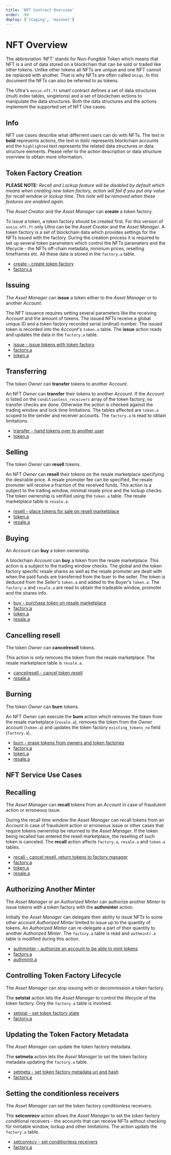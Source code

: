 ```yaml
---
title: 'NFT Contract Overview'
order: -99
deploy: ['staging', 'mainnet']
---
```


# NFT Overview

The abbreviation ‘NFT’ stands for Non-Fungible Token which means that NFT is a unit of data stored on a blockchain that can be sold or traded like other tokens. Unlike other tokens all NFTs are unique and one NFT cannot be replaced with another. That is why NFTs are often called `Uniqs`. In this document the NFTs can also be referred to as tokens.

The Ultra's `eosio.nft.ft` smart contract defines a set of data structures (multi index tables, singletons) and a set of blockchain actions to manipulate the data structures. Both the data structures and the actions implement the supported set of NFT Use cases.

## Info

NFT use cases describe what differrent users can do with NFTs. The text in **bold** represents actions, the text in _italic_ represents blockchain accounts and the `highlighted` text represents the related data structures or data structure elements. Please refer to the action description or data structure overview to obtain more information.

## Token Factory Creation

**PLEASE NOTE:** _Recall and Lockup feature will be disabled by default which means when creating new token factory, action will fail if you put any value for recall window or lockup time. This note will be removed when these features are enabled again._

The _Asset Creator_ and the _Asset Manager_ can **create** a token factory.

To issue a token, a token factory should be created first. For this version of `eosio.nft.ft` only _Ultra_ can be the _Asset Creator_ and the _Asset Manager_. A token factory is a set of blockchain data which provides settings for the NFTs issued with the factory. During the creation process it is required to set up several token parameters which control the NFTs parameters and the lifecycle - the NFTs off-chain metadata, minimum prices, reselling timeframes etc. All these data is stored in the `factory.a` table.

-   [create - create token factory](./NFT%20Actions/create.md)
-   [factory.a](./nft-tables.html#factory-a)

## Issuing

The _Asset Manager_ can **issue** a token either to the _Asset Manager_ or to another _Account_.

The NFT issuance requires setting several parameters like the receiving _Account_ and the amount of tokens. The issued NFTs receive a global unique ID and a token factory recorded serial (ordinal) number. The issued token is recorded into the _Account_'s `token.a` table. The **issue** action reads and updates the data in the `factory.a` table.

-   [issue - issue tokens with token factory](./NFT%20Actions/issue.md)
-   [factory.a](./nft-tables.html#factory-a)
-   [token.a](./nft-tables.html#token-a)

## Transferring

The token _Owner_ can **transfer** tokens to another _Account_.

An NFT _Owner_ can **transfer** their tokens to another _Account_. If the _Account_ is listed on the `conditionless_receivers` array of the token factory, no transfer checks are done. Otherwise the action is checked against the trading window and lock time limitations. The tables affected are `token.a` scoped to the sender and receiver accounts. The `factory.a` is read to obtain limitations.

-   [transfer - hand tokens over to another user](./NFT%20Actions/transfer.md)
-   [token.a](./nft-tables.html#token-a)

## Selling

The token _Owner_ can **resell** tokens.

An NFT _Owner_ can **resell** their tokens on the resale marketplace specifying the desirable price. A resale promoter fee can be specified, the resale promoter will receive a fraction of the received funds. This action is a subject to the trading window, minimal resale price and the lockup checks. The token ownership is verified using the `token.a` table. The resale marketplace table is `resale.a`.

-   [resell - place tokens for sale on resell marketplace](./NFT%20Actions/resell.md)
-   [token.a](./nft-tables.html#token-a)
-   [resale.a](./nft-tables.html#resale-a)

## Buying

An _Account_ can **buy** a token ownership.

A blockchain _Account_ can **buy** a token from the resale marketplace. This action is a subject to the trading window checks. The global and the token factory specific resale shares as well as the resale promoter are dealt with when the paid funds are transferred from the buer to the seller. The token is deduced from the _Seller_'s `token.a` and added to the _Buyer_'s `token.a`. The `factory.a` and `resale.a` are read to obtain the tradeable window, promoter and the shares info.

-   [buy - purchase token on resale marketplace](./NFT%20Actions/buy.md)
-   [factory.a](./nft-tables.html#factory-a)
-   [token.a](./nft-tables.html#token-a)
-   [resale.a](./nft-tables.html#resale-a)

## Cancelling resell

The token _Owner_ can **cancelresell** tokens.

This action is only removes the token from the resale marketplace. The resale marketplace table is `resale.a`.

-   [cancelresell - cancel token resell](./NFT%20Actions/cancelresell.md)
-   [resale.a](./nft-tables.html#resale-a)

## Burning

The token _Owner_ can **burn** tokens.

An NFT _Owner_ can execute the **burn** action which removes the token from the resale marketplace (`resale.a`), removes the token from the _Owner_ account (`token.a`) and updates the token factory `existing_tokens_no` field (`factory.a`).

-   [burn - erase tokens from owners and token factories](./NFT%20Actions/burn.md)
-   [factory.a](./nft-tables.html#factory-a)
-   [token.a](./nft-tables.html#token-a)
-   [resale.a](./nft-tables.html#resale-a)

## NFT Service Use Cases

## Recalling

The _Asset Manager_ can **recall** tokens from an _Account_ in case of fraudulent action or erroneous issue.

During the recall time window the _Asset Manager_ can recall tokens from an _Account_ in case of fraudulent action or erroneous issue or other cases that require tokens ownership be returned to the _Asset Manager_. If the token being recalled has entered the resell marketplace, the reselling of such token is canceled. The **recall** action affects `factory.a`, `resale.a` and `token.a` tables.

-   [recall - cancel resell, return tokens to factory manager](./NFT%20Actions/recall.md)
-   [factory.a](./nft-tables.html#factory-a)
-   [token.a](./nft-tables.html#token-a)
-   [resale.a](./nft-tables.html#resale-a)

## Authorizing Another Minter

The _Asset Manager_ or an _Authorized Minter_ can authorize another _Minter_ to issue tokens with a token factory with the **authminter** action.

Initially the _Asset Manager_ can delegate their ability to issue NFTs to some other account _Authorized Minter_ limited to issue up to the quantity of tokens. An _Authorized Minter_ can re-delegate a part of their quantity to another _Authorized Minter_. The `factory.a` table is read and `authmintr.a` table is modified during this action.

-   [authminter - authorize an account to be able to mint tokens](./NFT%20Actions/authminter.md)
-   [factory.a](./nft-tables.html#factory-a)
-   [authmintr.a](./nft-tables.html#authmintrs-a)

## Controlling Token Factory Lifecycle

The _Asset Manager_ can stop issuing with or decommission a token factory.

The **setstat** action lets the _Asset Manager_ to control the lifecycle of the token factory. Only the `factory.a` table is involved.

-   [setstat - set token factory state](./NFT%20Actions/setstatus.md)
-   [factory.a](./nft-tables.html#factory-a)

## Updating the Token Factory Metadata

The _Asset Manager_ can update the token factory metadata.

The **setmeta** action lets the _Asset Manager_ to set the token factory metadata updating the `factory.a` table.

-   [setmeta - set token factory metadata uri and hash](./NFT%20Actions/setmeta.md)
-   [factory.a](./nft-tables.html#factory-a)

## Setting the conditionless receivers

The _Asset Manager_ can set the token factory conditionless receivers.

The **setconrecv** action allows the _Asset Manager_ to set the token factory conditional receivers - the accounts that can receive NFTs without checking for mintable window, lockup and other limitations. The action updats the `factory.a` table.

-   [setconrecv - set conditionless receivers](./NFT%20Actions/setconrecv.md)
-   [factory.a](./nft-tables.html#factory-a)
